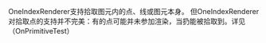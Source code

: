 ﻿OneIndexRenderer支持拾取图元内的点、线或图元本身。
但OneIndexRenderer对拾取点的支持并不完美：有的点可能并未参加渲染，当扔能被拾取到。详见（OnPrimitiveTest）
